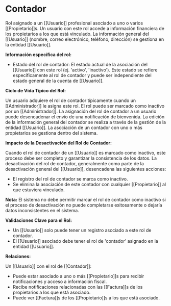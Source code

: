 # Contador

Rol asignado a un [[Usuario]] profesional asociado a uno o varios [[Propietario]]s. Un usuario con este rol accede a información financiera de los propietarios a los que está vinculado. La información general del [[Usuario]] (nombre, correo electrónico, teléfono, dirección) se gestiona en la entidad [[Usuario]].

**Información específica del rol:**
*   Estado del rol de contador: El estado actual de la asociación del [[Usuario]] con este rol (ej. 'activo', 'inactivo'). Este estado se refiere específicamente al rol de contador y puede ser independiente del estado general de la cuenta de [[Usuario]].

**Ciclo de Vida Típico del Rol:**

Un usuario adquiere el rol de contador típicamente cuando un [[Administrador]] le asigna este rol. El rol puede ser marcado como inactivo por un [[Administrador]]. La asignación del rol de contador a un usuario puede desencadenar el envío de una notificación de bienvenida. La edición de la información general del contador se realiza a través de la gestión de la entidad [[Usuario]]. La asociación de un contador con uno o más propietarios se gestiona dentro del sistema.

**Impacto de la Desactivación del Rol de Contador:**

Cuando el rol de contador de un [[Usuario]] es marcado como inactivo, este proceso debe ser completo y garantizar la consistencia de los datos. La desactivación del rol de contador, generalmente como parte de la desactivación general del [[Usuario]], desencadena las siguientes acciones:

*   El registro del rol de contador se marca como inactivo.
*   Se elimina la asociación de este contador con cualquier [[Propietario]] al que estuviera vinculado.

**Nota:** El sistema no debe permitir marcar el rol de contador como inactivo si el proceso de desactivación no puede completarse exitosamente o dejaría datos inconsistentes en el sistema.

**Validaciones Clave para el Rol:**

*   Un [[Usuario]] solo puede tener un registro asociado a este rol de contador.
*   El [[Usuario]] asociado debe tener el rol de 'contador' asignado en la entidad [[Usuario]].

**Relaciones:**

Un [[Usuario]] con el rol de [[Contador]]:

*   Puede estar asociado a uno o más [[Propietario]]s para recibir notificaciones y acceso a información fiscal.
*   Recibe notificaciones relacionadas con las [[Factura]]s de los propietarios a los que está asociado.
*   Puede ver [[Factura]]s de los [[Propietario]]s a los que está asociado.
